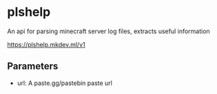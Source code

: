 # plshelp
An api for parsing minecraft server log files, extracts useful information


https://plshelp.mkdev.ml/v1


## Parameters
 - url: A paste.gg/pastebin paste url
